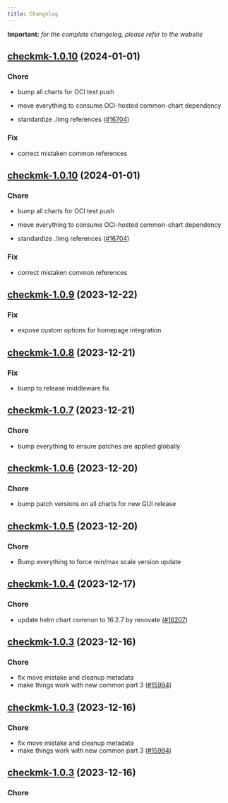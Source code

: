 ```yaml
---
title: Changelog
---
```


**Important:**
*for the complete changelog, please refer to the website*



## [checkmk-1.0.10](https://github.com/truecharts/charts/compare/checkmk-1.0.9...checkmk-1.0.10) (2024-01-01)

### Chore



- bump all charts for OCI test push

- move everything to consume OCI-hosted common-chart dependency

- standardize ./img references ([#16704](https://github.com/truecharts/charts/issues/16704))

### Fix



- correct mistaken common references


## [checkmk-1.0.10](https://github.com/truecharts/charts/compare/checkmk-1.0.9...checkmk-1.0.10) (2024-01-01)

### Chore



- bump all charts for OCI test push

- move everything to consume OCI-hosted common-chart dependency

- standardize ./img references ([#16704](https://github.com/truecharts/charts/issues/16704))

### Fix



- correct mistaken common references
## [checkmk-1.0.9](https://github.com/truecharts/charts/compare/checkmk-1.0.8...checkmk-1.0.9) (2023-12-22)

### Fix

- expose custom options for homepage integration

## [checkmk-1.0.8](https://github.com/truecharts/charts/compare/checkmk-1.0.7...checkmk-1.0.8) (2023-12-21)

### Fix

- bump to release middleware fix

## [checkmk-1.0.7](https://github.com/truecharts/charts/compare/checkmk-1.0.6...checkmk-1.0.7) (2023-12-21)

### Chore

- bump everything to ensure patches are applied globally

## [checkmk-1.0.6](https://github.com/truecharts/charts/compare/checkmk-1.0.5...checkmk-1.0.6) (2023-12-20)

### Chore

- bump patch versions on all charts for new GUI release

## [checkmk-1.0.5](https://github.com/truecharts/charts/compare/checkmk-1.0.4...checkmk-1.0.5) (2023-12-20)

### Chore

- Bump everything to force min/max scale version update

## [checkmk-1.0.4](https://github.com/truecharts/charts/compare/checkmk-1.0.3...checkmk-1.0.4) (2023-12-17)

### Chore

- update helm chart common to 16.2.7 by renovate ([#16207](https://github.com/truecharts/charts/issues/16207))

## [checkmk-1.0.3](https://github.com/truecharts/charts/compare/checkmk-0.0.10...checkmk-1.0.3) (2023-12-16)

### Chore

- fix move mistake and cleanup metadata
- make things work with new common part 3 ([#15994](https://github.com/truecharts/charts/issues/15994))

## [checkmk-1.0.3](https://github.com/truecharts/charts/compare/checkmk-0.0.10...checkmk-1.0.3) (2023-12-16)

### Chore

- fix move mistake and cleanup metadata
- make things work with new common part 3 ([#15994](https://github.com/truecharts/charts/issues/15994))

## [checkmk-1.0.3](https://github.com/truecharts/charts/compare/checkmk-0.0.10...checkmk-1.0.3) (2023-12-16)

### Chore


